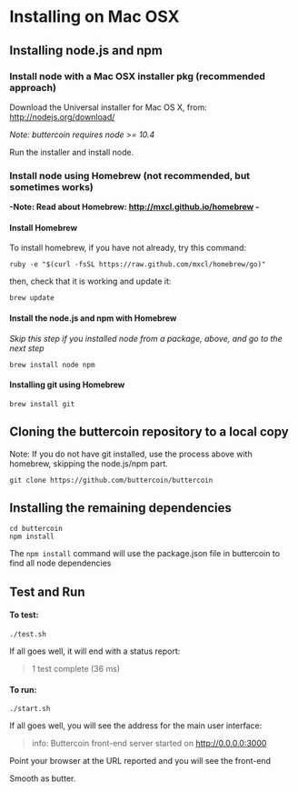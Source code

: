 Installing on Mac OSX
=====================


Installing node.js and npm
---

### Install node with a Mac OSX installer pkg (recommended approach)

Download the Universal installer for Mac OS X, from:
http://nodejs.org/download/

_Note: buttercoin requires node >= 10.4_

Run the installer and install node.

### Install node using Homebrew (not recommended, but sometimes works)

__-Note: Read about Homebrew: http://mxcl.github.io/homebrew -__

#### Install Homebrew

To install homebrew, if you have not already, try this command:

    ruby -e "$(curl -fsSL https://raw.github.com/mxcl/homebrew/go)"

then, check that it is working and update it:

    brew update

#### Install the node.js  and npm with Homebrew
*Skip this step if you installed node from a package, above, and go to the next step*

    brew install node npm


#### Installing git using Homebrew

    brew install git

Cloning the buttercoin repository to a local copy
-------------------------------------------------
Note: If you do not have git installed, use the process above with homebrew, skipping the node.js/npm part. 

    git clone https://github.com/buttercoin/buttercoin

Installing the remaining dependencies 
-------------------------------------

    cd buttercoin
    npm install 

The `npm install` command will use the package.json file in buttercoin to find all node dependencies

Test and Run
------------

#### To test:

    ./test.sh

If all goes well, it will end with a status report:

>  1 test complete (36 ms)

#### To run:

    ./start.sh

If all goes well, you will see the address for the main user interface:

>info: Buttercoin front-end server started on http://0.0.0.0:3000

Point your browser at the URL reported and you will see the front-end

Smooth as butter. 